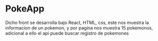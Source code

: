 # PokeApp

Dicho front se desarrolla bajo React, HTML, css, este nos muestra la informacion de un pokemon, y por pagina nos muestra 15 pokemonos, adicional a ello el api puede buscar registro de pokemones
